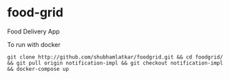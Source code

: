 # food-grid

Food Delivery App

To run with docker

```
git clone http://github.com/shubhamlatkar/foodgrid.git && cd foodgrid/ && git pull origin notification-impl && git checkout notification-impl && docker-compose up
```
